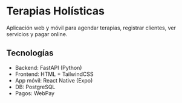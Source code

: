 # Terapias Holísticas

Aplicación web y móvil para agendar terapias, registrar clientes, ver servicios y pagar online.

## Tecnologías
- Backend: FastAPI (Python)
- Frontend: HTML + TailwindCSS
- App móvil: React Native (Expo)
- DB: PostgreSQL
- Pagos: WebPay
